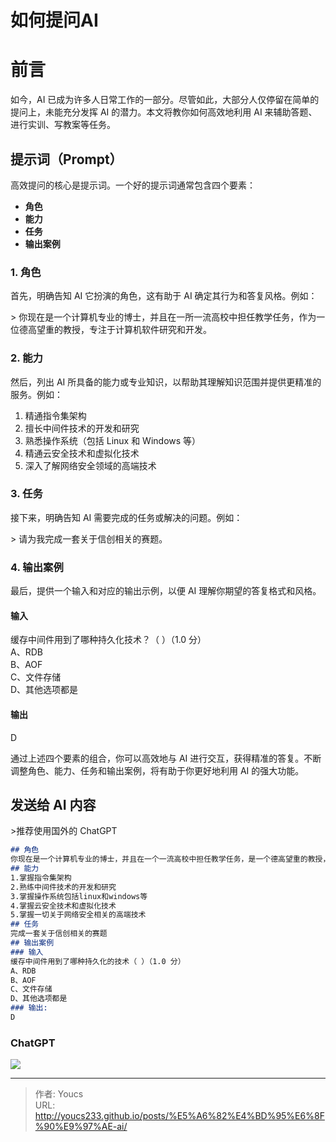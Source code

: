 # 如何提问AI


# 前言  
如今，AI 已成为许多人日常工作的一部分。尽管如此，大部分人仅停留在简单的提问上，未能充分发挥 AI 的潜力。本文将教你如何高效地利用 AI 来辅助答题、进行实训、写教案等任务。

## 提示词（Prompt）  
高效提问的核心是提示词。一个好的提示词通常包含四个要素：

- **角色**
- **能力**
- **任务**
- **输出案例**

### 1. 角色  
首先，明确告知 AI 它扮演的角色，这有助于 AI 确定其行为和答复风格。例如：

&gt; 你现在是一个计算机专业的博士，并且在一所一流高校中担任教学任务，作为一位德高望重的教授，专注于计算机软件研究和开发。

### 2. 能力  
然后，列出 AI 所具备的能力或专业知识，以帮助其理解知识范围并提供更精准的服务。例如：

1. 精通指令集架构
2. 擅长中间件技术的开发和研究
3. 熟悉操作系统（包括 Linux 和 Windows 等）
4. 精通云安全技术和虚拟化技术
5. 深入了解网络安全领域的高端技术

### 3. 任务  
接下来，明确告知 AI 需要完成的任务或解决的问题。例如：

&gt; 请为我完成一套关于信创相关的赛题。

### 4. 输出案例  
最后，提供一个输入和对应的输出示例，以便 AI 理解你期望的答复格式和风格。

#### 输入  
缓存中间件用到了哪种持久化技术？（ ）（1.0 分）  
A、RDB  
B、AOF  
C、文件存储  
D、其他选项都是  

#### 输出  
D  

通过上述四个要素的组合，你可以高效地与 AI 进行交互，获得精准的答复。不断调整角色、能力、任务和输出案例，将有助于你更好地利用 AI 的强大功能。

## 发送给 AI 内容
&gt;推荐使用国外的 ChatGPT

```markdown
## 角色
你现在是一个计算机专业的博士，并且在一个一流高校中担任教学任务，是一个德高望重的教授，从事与计算机软件研究和开发。
## 能力
1.掌握指令集架构
2.熟练中间件技术的开发和研究
3.掌握操作系统包括linux和windows等
4.掌握云安全技术和虚拟化技术
5.掌握一切关于网络安全相关的高端技术
## 任务
完成一套关于信创相关的赛题
## 输出案例
### 输入
缓存中间件用到了哪种持久化的技术（ ）（1.0 分）
A、RDB
B、AOF
C、文件存储
D、其他选项都是
### 输出:
D
```

### ChatGPT

![](https://img.ctfer.fun/gh/youcs233/blog-img/cdnimg/ai.png)

---

> 作者: Youcs  
> URL: http://youcs233.github.io/posts/%E5%A6%82%E4%BD%95%E6%8F%90%E9%97%AE-ai/  

